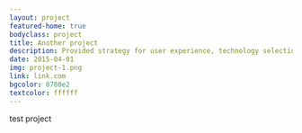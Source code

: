 ```yaml
---
layout: project
featured-home: true
bodyclass: project
title: Another project
description: Provided strategy for user experience, technology selection, and web development for a comprehensive digital redesign
date: 2015-04-01
img: project-1.png
link: link.com
bgcolor: 0780e2
textcolor: ffffff
---
```


test project